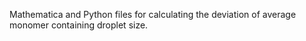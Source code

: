 Mathematica and Python files for calculating the deviation of average monomer containing droplet size.
